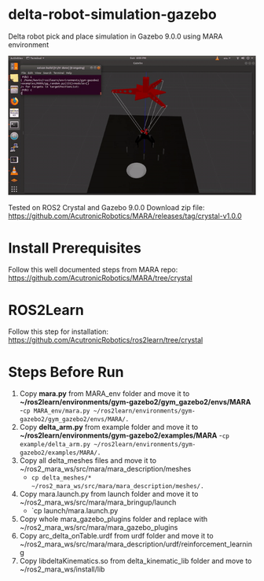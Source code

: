 # delta-robot-simulation-gazebo
Delta robot pick and place simulation in Gazebo 9.0.0 using MARA environment

![](demo/DeltaRobotPickandplaceapplication.gif)

Tested on ROS2 Crystal and Gazebo 9.0.0
Download zip file: https://github.com/AcutronicRobotics/MARA/releases/tag/crystal-v1.0.0

# Install Prerequisites 
Follow this well documented steps from MARA repo: https://github.com/AcutronicRobotics/MARA/tree/crystal
# ROS2Learn
Follow this step for installation: https://github.com/AcutronicRobotics/ros2learn/tree/crystal

# Steps Before Run
1. Copy **mara.py** from MARA_env folder and move it to **~/ros2learn/environments/gym-gazebo2/gym_gazebo2/envs/MARA**
   -`cp MARA_env/mara.py ~/ros2learn/environments/gym-gazebo2/gym_gazebo2/envs/MARA/.`
2. Copy **delta_arm.py** from example folder and move it to **~/ros2learn/environments/gym-gazebo2/examples/MARA**
   -`cp example/delta_arm.py ~/ros2learn/environments/gym-gazebo2/examples/MARA/.`
3. Copy all delta_meshes files and move it to ~/ros2_mara_ws/src/mara/mara_description/meshes
   - `cp delta_meshes/* ~/ros2_mara_ws/src/mara/mara_description/meshes/.`
4. Copy mara.launch.py from launch folder and move it to ~/ros2_mara_ws/src/mara/mara_bringup/launch
   - `cp launch/mara.launch.py
5. Copy whole mara_gazebo_plugins folder and replace with ~/ros2_mara_ws/src/mara/mara_gazebo_plugins
6. Copy arc_delta_onTable.urdf from urdf folder and move it to ~/ros2_mara_ws/src/mara/mara_description/urdf/reinforcement_learning
7. Copy libdeltaKinematics.so from delta_kinematic_lib folder and move to ~/ros2_mara_ws/install/lib
